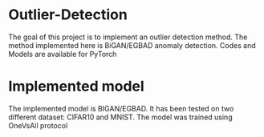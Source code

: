 # Outlier-Detection
The goal of this project is to implement an outlier detection method. The method implemented here is BiGAN/EGBAD anomaly detection. Codes and Models are available for PyTorch

# Implemented model 
The implemented model is BIGAN/EGBAD. It has been tested on two different dataset: CIFAR10 and MNIST. The model was trained using OneVsAll protocol
